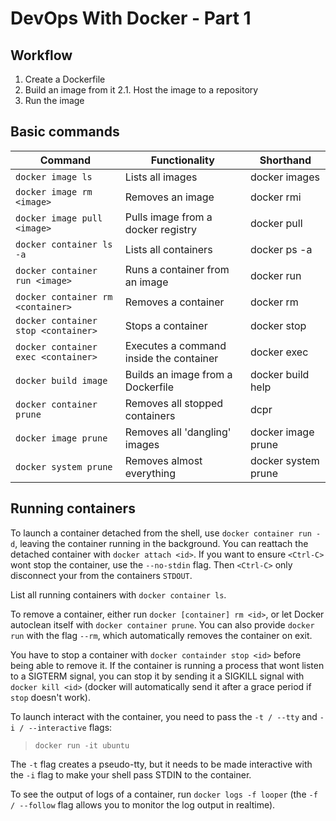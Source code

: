 # DevOps With Docker - Part 1

## Workflow

1. Create a Dockerfile
2. Build an image from it
    2.1. Host the image to a repository
3. Run the image

## Basic commands

| Command                                | Functionality                           | Shorthand
|----------------------------------------|-----------------------------------------|--------------
| `docker image ls`                      | Lists all images                        | docker images
| `docker image rm <image>`              | Removes an image                        | docker rmi
| `docker image pull <image>`            | Pulls image from a docker registry      | docker pull
| `docker container ls -a`               | Lists all containers                    | docker ps -a
| `docker container run <image>`         | Runs a container from an image          | docker run
| `docker container rm <container>`      | Removes a container                     | docker rm
| `docker container stop <container>`    | Stops a container                       | docker stop
| `docker container exec <container>`    | Executes a command inside the container | docker exec
| `docker build image`                   | Builds an image from a Dockerfile       | docker build help
| `docker container prune`               | Removes all stopped containers          | dcpr
| `docker image prune`                   | Removes all 'dangling' images           | docker image prune
| `docker system prune`                  | Removes almost everything               | docker system prune

## Running containers

To launch a container detached from the shell, use `docker container run -d`, leaving the container running in the background. You can reattach the detached container with `docker attach <id>`. If you want to ensure `<Ctrl-C>` wont stop the container, use the `--no-stdin` flag. Then `<Ctrl-C>` only disconnect your from the containers `STDOUT`.

List all running containers with `docker container ls`.

To remove a container, either run `docker [container] rm <id>`, or let Docker autoclean itself with `docker container prune`. You can also provide `docker run` with the flag `--rm`, which automatically removes the container on exit.

You have to stop a container with `docker containder stop <id>` before being able to remove it.
If the container is running a process that wont listen to a SIGTERM signal, you can stop it by sending it a SIGKILL signal with `docker kill <id>` (docker will automatically send it after a grace period if `stop` doesn't work).

To launch interact with the container, you need to pass the `-t / --tty` and `-i / --interactive` flags:
> `docker run -it ubuntu`

The `-t` flag creates a pseudo-tty, but it needs to be made interactive with the `-i` flag to make your shell pass STDIN to the container.

To see the output of logs of a container, run `docker logs -f looper` (the `-f / --follow` flag allows you to monitor the log output in realtime).